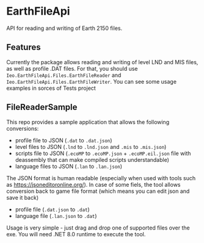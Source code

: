 # EarthFileApi
API for reading and writing of Earth 2150 files.

## Features
Currently the package allows reading and writing of level LND and MIS files, as well as profile .DAT files. For that, you should use `Ieo.EarthFileApi.Files.EarthFileReader` and `Ieo.EarthFileApi.Files.EarthFileWriter`. You can see some usage examples in sorces of Tests project

## FileReaderSample
This repo provides a sample application that allows the following conversions:
- profile file to JSON (`.dat` to `.dat.json`)
- level files to JSON (`.lnd` to `.lnd.json` and `.mis` to `.mis.json`)
- scripts file to JSON (`.ecoMP` to `.ecoMP.json` + `.ecoMP.eil.json` file with deassembly that can make compiled scripts understandable)
- language files to JSON (`.lan` to `.lan.json`)

The JSON format is human readable (especially when used with tools such as https://jsoneditoronline.org/). In case of some fiels, the tool allows conversion back to game file format (which means you can edit json and save it back)
- profile file (`.dat.json` to `.dat`)
- language file (`.lan.json` to `.dat`)

Usage is very simple - just drag and drop one of supported files over the exe. You will need .NET 8.0 runtime to execute the tool.
